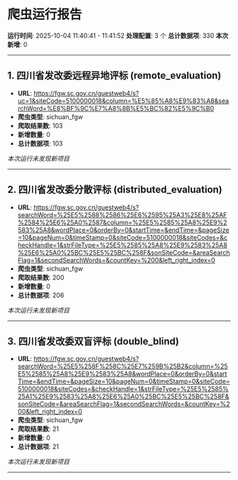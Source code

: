 # 爬虫运行报告

**运行时间**: 2025-10-04 11:40:41 - 11:41:52
**处理配置**: 3 个
**总计数据项**: 330
**本次新增**: 0

---

## 1. 四川省发改委远程异地评标 (remote_evaluation)

- **URL**: https://fgw.sc.gov.cn/guestweb4/s?uc=1&siteCode=5100000018&column=%E5%85%A8%E9%83%A8&searchWord=%E8%BF%9C%E7%A8%8B%E5%BC%82%E5%9C%B0
- **爬虫类型**: sichuan_fgw
- **爬取结果数**: 103
- **新增数量**: 0
- **总计数据项**: 103

*本次运行未发现新项目*

---

## 2. 四川省发改委分散评标 (distributed_evaluation)

- **URL**: https://fgw.sc.gov.cn/guestweb4/s?searchWord=%25E5%2588%2586%25E6%2595%25A3%25E8%25AF%2584%25E6%25A0%2587&column=%25E5%2585%25A8%25E9%2583%25A8&wordPlace=0&orderBy=0&startTime=&endTime=&pageSize=10&pageNum=0&timeStamp=0&siteCode=5100000018&siteCodes=&checkHandle=1&strFileType=%25E5%2585%25A8%25E9%2583%25A8%25E6%25A0%25BC%25E5%25BC%258F&sonSiteCode=&areaSearchFlag=1&secondSearchWords=&countKey=%200&left_right_index=0
- **爬虫类型**: sichuan_fgw
- **爬取结果数**: 200
- **新增数量**: 0
- **总计数据项**: 206

*本次运行未发现新项目*

---

## 3. 四川省发改委双盲评标 (double_blind)

- **URL**: https://fgw.sc.gov.cn/guestweb4/s?searchWord=%25E5%258F%258C%25E7%259B%25B2&column=%25E5%2585%25A8%25E9%2583%25A8&wordPlace=0&orderBy=0&startTime=&endTime=&pageSize=10&pageNum=0&timeStamp=0&siteCode=5100000018&siteCodes=&checkHandle=1&strFileType=%25E5%2585%25A1%25E9%2583%25A8%25E6%25A0%25BC%25E5%25BC%258F&sonSiteCode=&areaSearchFlag=1&secondSearchWords=&countKey=%200&left_right_index=0
- **爬虫类型**: sichuan_fgw
- **爬取结果数**: 21
- **新增数量**: 0
- **总计数据项**: 21

*本次运行未发现新项目*

---
